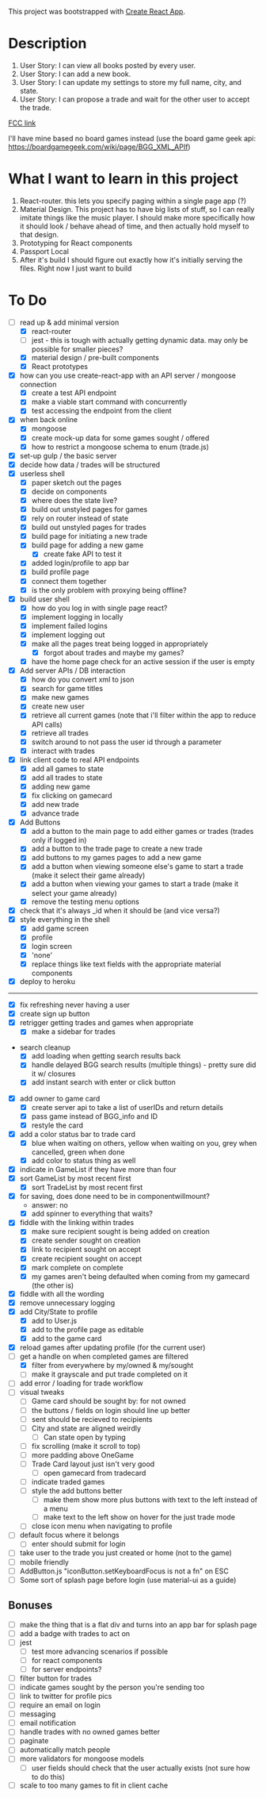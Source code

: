 This project was bootstrapped with [Create React App](https://github.com/facebookincubator/create-react-app).

# Description
1. User Story: I can view all books posted by every user.
2. User Story: I can add a new book.
3. User Story: I can update my settings to store my full name, city, and state.
4. User Story: I can propose a trade and wait for the other user to accept the trade.

[FCC link](https://www.freecodecamp.com/challenges/manage-a-book-trading-club)

I'll have mine based no board games instead (use the board game geek api: https://boardgamegeek.com/wiki/page/BGG_XML_APIf)

# What I want to learn in this project
1. React-router.  this lets you specify paging within a single page app (?)
2. Material Design.  This project has to have big lists of stuff, so I can really imitate things like the music player.  I should make more specifically how it should look / behave ahead of time, and then actually hold myself to that design.
3. Prototyping for React components
4. Passport Local
4. After it's build I should figure out exactly how it's initially serving the files. Right now I just want to build

# To Do
- [ ] read up & add minimal version 
  - [X] react-router
  - [ ] jest - this is tough with actually getting dynamic data. may only be possible for smaller pieces?
  - [X] material design / pre-built components
  - [X] React prototypes
- [X] how can you use create-react-app with an API server / mongoose connection
  - [X] create a test API endpoint
  - [X] make a viable start command with concurrently
  - [X] test accessing the endpoint from the client
- [X] when back online
  - [X] mongoose
  - [X] create mock-up data for some games sought / offered
  - [X] how to restrict a mongoose schema to enum (trade.js)
- [X] set-up gulp / the basic server
- [X] decide how data / trades will be structured
- [X] userless shell
  - [X] paper sketch out the pages
  - [X] decide on components 
  - [X] where does the state live?
  - [X] build out unstyled pages for games
  - [X] rely on router instead of state
  - [X] build out unstyled pages for trades
  - [X] build page for initiating a new trade
  - [X] build page for adding a new game
    - [X] create fake API to test it
  - [X] added login/profile to app bar
  - [X] build profile page
  - [X] connect them together
  - [X] is the only problem with proxying being offline?
- [X] build user shell
  - [X] how do you log in with single page react?
  - [X] implement logging in locally
  - [X] implement failed logins
  - [X] implement logging out
  - [X] make all the pages treat being logged in appropriately 
    - [X] forgot about trades and maybe my games?
  - [X] have the home page check for an active session if the user is empty
- [X] Add server APIs / DB interaction
  - [X] how do you convert xml to json
  - [X] search for game titles
  - [X] make new games
  - [X] create new user
  - [X] retrieve all current games (note that i'll filter within the app to reduce API calls)
  - [X] retrieve all trades
  - [X] switch around to not pass the user id through a parameter
  - [X] interact with trades 
- [X] link client code to real API endpoints 
  - [X] add all games to state
  - [X] add all trades to state
  - [X] adding new game
  - [X] fix clicking on gamecard
  - [X] add new trade
  - [X] advance trade
- [X] Add Buttons
  - [X] add a button to the main page to add either games or trades (trades only if logged in)
  - [X] add a button to the trade page to create a new trade
  - [X] add buttons to my games pages to add a new game
  - [X] add a button when viewing someone else's game to start a trade (make it select their game already)
  - [X] add a button when viewing your games to start a trade (make it select your game already)
  - [X] remove the testing menu options
- [X] check that it's always _id when it should be (and vice versa?)
- [X] style everything in the shell
  - [X] add game screen
  - [X] profile
  - [X] login screen
  - [X] 'none'
  - [X] replace things like text fields with the appropriate material components
- [X] deploy to heroku
  
------

- [X] fix refreshing never having a user
- [X] create sign up button
- [X] retrigger getting trades and games when appropriate
  - [X] make a sidebar for trades
- search cleanup
  - [X] add loading when getting search results back
  - [X] handle delayed BGG search results (multiple things) - pretty sure did it w/ closures
  - [X] add instant search with enter or click button
- [X] add owner to game card
  - [X] create server api to take a list of userIDs and return details
  - [X] pass game instead of BGG_info and ID
  - [X] restyle the card
- [X] add a color status bar to trade card
  - [X] blue when waiting on others, yellow when waiting on you, grey when cancelled, green when done
  - [X] add color to status thing as well
- [X] indicate in GameList if they have more than four
- [X] sort GameList by most recent first
  - [X] sort TradeList by most recent first
- [X] for saving, does done need to be in componentwillmount?
    - answer: no
  - [X] add spinner to everything that waits?
- [X] fiddle with the linking within trades
  - [X] make sure recipient sought is being added on creation
  - [X] create sender sought on creation
  - [X] link to recipient sought on accept
  - [X] create recipient sought on accept
  - [X] mark complete on complete
  - [X] my games aren't being defaulted when coming from my gamecard (the other is)
- [X] fiddle with all the wording
- [X] remove unnecessary logging
- [X] add City/State to profile
  - [X] add to User.js
  - [X] add to the profile page as editable
  - [X] add to the game card
- [X] reload games after updating profile (for the current user)
- [ ] get a handle on when completed games are filtered
  - [X] filter from everywhere by my/owned & my/sought
  - [ ] make it grayscale and put trade completed on it
- [ ] add error / loading for trade workflow
- [ ] visual tweaks
  - [ ] Game card should be sought by: for not owned
  - [ ] the buttons / fields on login should line up better
  - [ ] sent should be recieved to recipients
  - [ ] City and state are aligned weirdly
    - [ ] Can state open by typing
  - [ ] fix scrolling (make it scroll to top)
  - [ ] more padding above OneGame
  - [ ] Trade Card layout just isn't very good
    - [ ] open gamecard from tradecard
  - [ ] indicate traded games
  - [ ] style the add buttons better 
    - [ ] make them show more plus buttons with text to the left instead of a menu
    - [ ] make text to the left show on hover for the just trade mode
  - [ ] close icon menu when navigating to profile
- [ ] default focus where it belongs
  - [ ] enter should submit for login
- [ ] take user to the trade you just created or home (not to the game)
- [ ] mobile friendly
- [ ] AddButton.js "iconButton.setKeyboardFocus is not a fn" on ESC
- [ ] Some sort of splash page before login (use material-ui as a guide)
## Bonuses
- [ ] make the thing that is a flat div and turns into an app bar for splash page
- [ ] add a badge with trades to act on
- [ ] jest
  - [ ] test more advancing scenarios if possible
  - [ ] for react components
  - [ ] for server endpoints?
- [ ] filter button for trades
- [ ] indicate games sought by the person you're sending too
- [ ] link to twitter for profile pics
- [ ] require an email on login
- [ ] messaging
- [ ] email notification
- [ ] handle trades with no owned games better
- [ ] paginate
- [ ] automatically match people
- [ ] more validators for mongoose models
  - [ ] user fields should check that the user actually exists (not sure how to do this)
- [ ] scale to too many games to fit in client cache